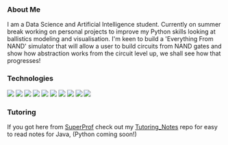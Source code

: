 ### About Me

I am a Data Science and Artificial Intelligence student. Currently on summer break working on personal projects to improve my Python skills looking at ballistics modeling and visualisation.  I'm keen to build a 'Everything From NAND' simulator that will allow a user to build circuits from NAND gates and show how abstraction works from the circuit level up, we shall see how that progresses!

### Technologies
  ![](https://img.shields.io/badge/Lang-Java-red)
  ![](https://img.shields.io/badge/Lang-Python-red)
  ![](https://img.shields.io/badge/Lang-MatLab-red)
  ![](https://img.shields.io/badge/Framework-Tensorflow-orange)
  ![](https://img.shields.io/badge/Framework-Keras-orange)
  ![](https://img.shields.io/badge/OS-Pop!_OS-blue)
  ![](https://img.shields.io/badge/OS-Ubuntu-blue)
  ![](https://img.shields.io/badge/Editor-Eclipse-blueviolet)
  ![](https://img.shields.io/badge/Editor-Intellij-blueviolet)
  ![](https://img.shields.io/badge/Editor-Pycharm-blueviolet)


### Tutoring

If you got here from [SuperProf](https://www.superprof.co.uk/) check out my [Tutoring_Notes](https://github.com/S010MON/Tutoring_Notes) repo for easy to read notes for Java, (Python coming soon!)

